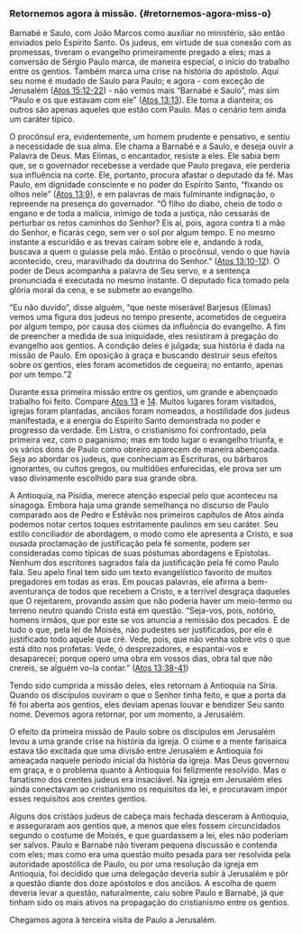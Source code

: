 ### Retornemos agora à missão. {#retornemos-agora-miss-o}

Barnabé e Saulo, com João Marcos como auxiliar no ministério, são então enviados pelo Espírito Santo. Os judeus, em virtude de sua conexão com as promessas, tiveram o evangelho primeiramente pregado a eles; mas a conversão de Sérgio Paulo marca, de maneira especial, o início do trabalho entre os gentios. Também marca uma crise na história do apóstolo. Aqui seu nome é mudado de Saulo para Paulo; e agora - com exceção de Jerusalém ([Atos 15:12-22](http://bibliaonline.com.br/acf/atos/15/12-22)) - não vemos mais “Barnabé e Saulo”, mas sim “Paulo e os que estavam com ele” ([Atos 13:13](http://bibliaonline.com.br/acf/atos/13/13)). Ele toma a dianteira; os outros são apenas aqueles que estão com Paulo. Mas o cenário tem ainda um caráter típico.

O procônsul era, evidentemente, um homem prudente e pensativo, e sentiu a necessidade de sua alma. Ele chama a Barnabé e a Saulo, e deseja ouvir a Palavra de Deus. Mas Elimas, o encantador, resiste a eles. Ele sabia bem que, se o governador recebesse a verdade que Paulo pregava, ele perderia sua influência na corte. Ele, portanto, procura afastar o deputado da fé. Mas Paulo, em dignidade consciente e no poder do Espírito Santo, “fixando os olhos nele” ([Atos 13:9](http://bibliaonline.com.br/acf/atos/13/9)), e em palavras de mais fulminante indignação, o repreende na presença do governador. “Ó filho do diabo, cheio de todo o engano e de toda a malícia, inimigo de toda a justiça, não cessarás de perturbar os retos caminhos do Senhor? Eis aí, pois, agora contra ti a mão do Senhor, e ficarás cego, sem ver o sol por algum tempo. E no mesmo instante a escuridão e as trevas caíram sobre ele e, andando à roda, buscava a quem o guiasse pela mão. Então o procônsul, vendo o que havia acontecido, creu, maravilhado da doutrina do Senhor.” ([Atos 13:10-12](http://bibliaonline.com.br/acf/atos/13/10-12)). O poder de Deus acompanha a palavra de Seu servo, e a sentença pronunciada é executada no mesmo instante. O deputado fica tomado pela glória moral da cena, e se submete ao evangelho.

“Eu não duvido”, disse alguém, “que neste miserável Barjesus (Elimas) vemos uma figura dos judeus no tempo presente, acometidos de cegueira por algum tempo, por causa dos ciúmes da influência do evangelho. A fim de preencher a medida de sua iniquidade, eles resistiram à pregação do evangelho aos gentios. A condição deles é julgada; sua história é dada na missão de Paulo. Em oposição à graça e buscando destruir seus efeitos sobre os gentios, eles foram acometidos de cegueira; no entanto, apenas por um tempo.”2

Durante essa primeira missão entre os gentios, um grande e abençoado trabalho foi feito. Compare [Atos 13](http://bibliaonline.com.br/acf/atos/13) e [14](http://bibliaonline.com.br/acf/atos/14). Muitos lugares foram visitados, igrejas foram plantadas, anciãos foram nomeados, a hostilidade dos judeus manifestada, e a energia do Espírito Santo demonstrada no poder e progresso da verdade. Em Listra, o cristianismo foi confrontado, pela primeira vez, com o paganismo; mas em todo lugar o evangelho triunfa, e os vários dons de Paulo como obreiro aparecem de maneira abençoada. Seja ao abordar os judeus, que conheciam as Escrituras, ou bárbaros ignorantes, ou cultos gregos, ou multidões enfurecidas, ele prova ser um vaso divinamente escolhido para sua grande obra.

A Antioquia, na Pisídia, merece atenção especial pelo que aconteceu na sinagoga. Embora haja uma grande semelhança no discurso de Paulo comparado aos de Pedro e Estêvão nos primeiros capítulos de Atos ainda podemos notar certos toques estritamente paulinos em seu caráter. Seu estilo conciliador de abordagem, o modo como ele apresenta a Cristo, e sua ousada proclamação de justificação pela fé somente, podem ser consideradas como típicas de suas póstumas abordagens e Epístolas. Nenhum dos escritores sagrados fala da justificação pela fé como Paulo fala. Seu apelo final tem sido um texto evangelístico favorito de muitos pregadores em todas as eras. Em poucas palavras, ele afirma a bem-aventurança de todos que recebem a Cristo, e a terrível desgraça daqueles que O rejeitarem, provando assim que não poderia haver um meio-termo ou terreno neutro quando Cristo está em questão. “Seja-vos, pois, notório, homens irmãos, que por este se vos anuncia a remissão dos pecados. E de tudo o que, pela lei de Moisés, não pudestes ser justificados, por ele é justificado todo aquele que crê. Vede, pois, que não venha sobre vós o que está dito nos profetas: Vede, ó desprezadores, e espantai-vos e desaparecei; porque opero uma obra em vossos dias, obra tal que não crereis, se alguém vo-la contar.” ([Atos 13:38-41](http://bibliaonline.com.br/acf/atos/13/38-41))

Tendo sido cumprida a missão deles, eles retornam à Antioquia na Síria. Quando os discípulos ouviram o que o Senhor tinha feito, e que a porta da fé foi aberta aos gentios, eles deviam apenas louvar e bendizer Seu santo nome. Devemos agora retornar, por um momento, a Jerusalém.

O efeito da primeira missão de Paulo sobre os discípulos em Jerusalém levou a uma grande crise na história da igreja. O ciúme e a mente farisaica estava tão excitada que uma divisão entre Jerusalém e Antioquia foi ameaçada naquele período inicial da história da igreja. Mas Deus governou em graça, e o problema quanto à Antioquia foi felizmente resolvido. Mas o fanatismo dos crentes judeus era insaciável. Na igreja em Jerusalém eles ainda conectavam ao cristianismo os requisitos da lei, e procuravam impor esses requisitos aos crentes gentios.

Alguns dos cristãos judeus de cabeça mais fechada desceram à Antioquia, e asseguraram aos gentios que, a menos que eles fossem circuncidados segundo o costume de Moisés, e que guardassem a lei, eles não poderiam ser salvos. Paulo e Barnabé não tiveram pequena discussão e contenda com eles; mas como era uma questão muito pesada para ser resolvida pela autoridade apostólica de Paulo, ou por uma resolução da igreja em Antioquia, foi decidido que uma delegação deveria subir à Jerusalém e pôr a questão diante dos doze apóstolos e dos anciãos. A escolha de quem deveria levar a questão, naturalmente, caiu sobre Paulo e Barnabé, já que tinham sido os mais ativos na propagação do cristianismo entre os gentios.

Chegamos agora à terceira visita de Paulo a Jerusalém.